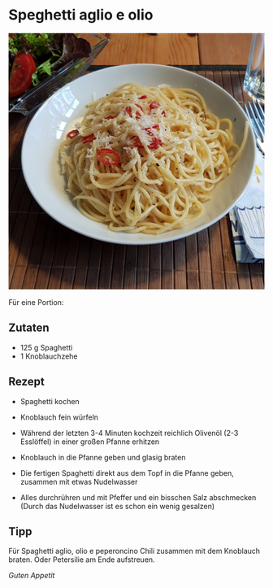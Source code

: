 # Speghetti aglio e olio

![img](imgs/Spaghetti_aglio_e_olio.jpg)

Für eine Portion:

## Zutaten
- 125 g Spaghetti
- 1 Knoblauchzehe

## Rezept
- Spaghetti kochen

- Knoblauch fein würfeln

- Während der letzten 3-4 Minuten kochzeit reichlich Olivenöl (2-3 Esslöffel) in einer großen Pfanne erhitzen

- Knoblauch in die Pfanne geben und glasig braten

- Die fertigen Spaghetti direkt aus dem Topf in die Pfanne geben, zusammen mit etwas Nudelwasser

- Alles durchrühren und mit Pfeffer und ein bisschen Salz abschmecken (Durch das Nudelwasser ist es schon ein wenig gesalzen)

## Tipp
Für Spaghetti aglio, olio e peperoncino Chili zusammen mit dem Knoblauch braten.
Oder Petersilie am Ende aufstreuen.

*Guten Appetit*
